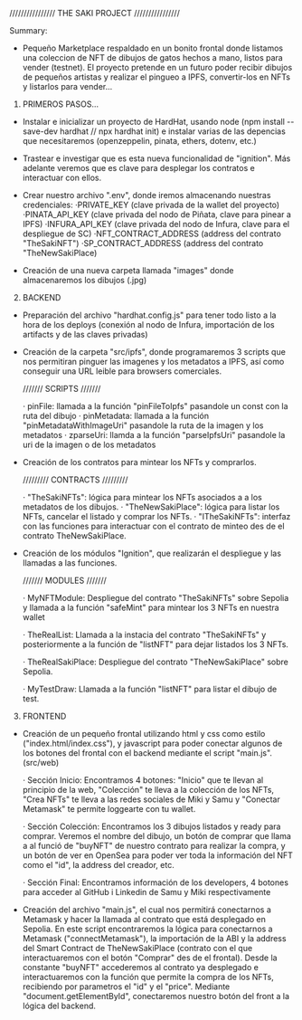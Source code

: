////////////////
THE SAKI PROJECT
////////////////

Summary:
- Pequeño Marketplace respaldado en un bonito frontal donde listamos una coleccion de NFT de dibujos de gatos hechos a mano, listos para vender (testnet). El proyecto pretende en un futuro poder recibir dibujos de pequeños artistas y realizar el pingueo a IPFS, convertir-los en NFTs y listarlos para vender...


1) PRIMEROS PASOS...

- Instalar e inicializar un proyecto de HardHat, usando node (npm install --save-dev hardhat // npx hardhat init) e instalar varias de las depencias que necesitaremos (openzeppelin, pinata, ethers, dotenv, etc.)

- Trastear e investigar que es esta nueva funcionalidad de "ignition". Más adelante veremos que es clave para desplegar los contratos e interactuar con ellos.

- Crear nuestro archivo ".env", donde iremos almacenando nuestras credenciales:
    ·PRIVATE_KEY (clave privada de la wallet del proyecto)
    ·PINATA_API_KEY (clave privada del nodo de Piñata, clave para pinear a IPFS)
    ·INFURA_API_KEY (clave privada del nodo de Infura, clave para el despliegue de SC)
    ·NFT_CONTRACT_ADDRESS (address del contrato "TheSakiNFT")
    ·SP_CONTRACT_ADDRESS (address del contrato "TheNewSakiPlace)

- Creación de una nueva carpeta llamada "images" donde almacenaremos los dibujos (.jpg)


2) BACKEND

- Preparación del archivo "hardhat.config.js" para tener todo listo a la hora de los deploys (conexión al nodo de Infura, importación de los artifacts y de las claves privadas)

- Creación de la carpeta "src/ipfs", donde programaremos 3 scripts que nos permitiran pinguer las imagenes y los metadatos a IPFS, así como conseguir una URL leible para browsers comerciales.

    ///////
    SCRIPTS
    ///////

    · pinFile: llamada a la función "pinFileToIpfs" pasandole un const con la ruta del dibujo
    · pinMetadata: llamada a la función "pinMetadataWithImageUri" pasandole la ruta de la imagen y los metadatos
    · zparseUri: llamda a la función "parseIpfsUri" pasandole la uri de la imagen o de los metadatos 


- Creación de los contratos para mintear los NFTs y comprarlos.

    /////////
    CONTRACTS
    /////////

    · "TheSakiNFTs": lógica para mintear los NFTs asociados a a los metadatos de los dibujos.
    · "TheNewSakiPlace": lógica para listar los NFTs, cancelar el listado y comprar los NFTs.
    · "ITheSakiNFTs": interfaz con las funciones para interactuar con el contrato de minteo des de el contrato TheNewSakiPlace.


- Creación de los módulos "Ignition", que realizarán el despliegue y las llamadas a las funciones.

    ///////
    MODULES
    ///////

    · MyNFTModule: Despliegue del contrato "TheSakiNFTs" sobre Sepolia y llamada a la función "safeMint" para mintear los 3 NFTs en nuestra wallet

    · TheRealList: Llamada a la instacia del contrato "TheSakiNFTs" y posteriormente a la función de "listNFT" para dejar listados los 3 NFTs.

    · TheRealSakiPlace: Despliegue del contrato "TheNewSakiPlace" sobre Sepolia.

    · MyTestDraw: Llamada a la función "listNFT" para listar el dibujo de test.


3) FRONTEND

- Creación de un pequeño frontal utilizando html y css como estilo ("index.html/index.css"), y javascript para poder conectar algunos de los botones del frontal con el backend mediante el script "main.js". (src/web)

    · Sección Inicio: Encontramos 4 botones: "Inicio" que te llevan al principio de la web, "Colección" te lleva a la colección de los NFTs, "Crea NFTs" te lleva a las redes sociales de Miki y Samu y "Conectar Metamask" te permite loggearte con tu wallet.

    · Sección Colección: Encontramos los 3 dibujos listados y ready para comprar. Veremos el nombre del dibujo, un botón de comprar que llama a al funció de "buyNFT" de nuestro contrato para realizar la compra, y un botón de ver en OpenSea para poder ver toda la información del NFT como el "id", la address del creador, etc.

    · Sección Final: Encontramos información de los developers, 4 botones para acceder al GitHub i Linkedin de Samu y Miki respectivamente

- Creación del archivo "main.js", el cual nos permitirá conectarnos a Metamask y hacer la llamada al contrato que está desplegado en Sepolia. En este script encontraremos la lógica para conectarnos a Metamask ("connectMetamask"), la importación de la ABI y la address del Smart Contract de TheNewSakiPlace (contrato con el que interactuaremos con el botón "Comprar" des de el frontal). Desde la constante "buyNFT" accederemos al contrato ya desplegado e interactuaremos con la función que permite la compra de los NFTs, recibiendo por parametros el "id" y el "price". Mediante "document.getElementById", conectaremos nuestro botón del front a la lógica del backend.

